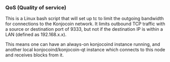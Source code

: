 ### QoS (Quality of service) ###

This is a Linux bash script that will set up tc to limit the outgoing bandwidth for connections to the Konjocoin network. It limits outbound TCP traffic with a source or destination port of 9333, but not if the destination IP is within a LAN (defined as 192.168.x.x).

This means one can have an always-on konjocoind instance running, and another local konjocoind/konjocoin-qt instance which connects to this node and receives blocks from it.
